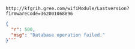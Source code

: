 `http://kfgrih.gree.com/wifiModule/Lastversion?firmwareCode=362001068896`

```json
{
  "r": 500,
  "msg": "Database operation failed."
}```